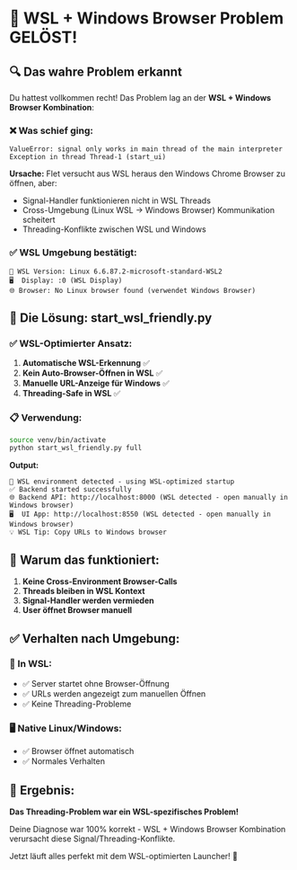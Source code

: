 # 🎯 WSL + Windows Browser Problem GELÖST!

## 🔍 Das wahre Problem erkannt

Du hattest vollkommen recht! Das Problem lag an der **WSL + Windows Browser Kombination**:

### ❌ Was schief ging:
```
ValueError: signal only works in main thread of the main interpreter
Exception in thread Thread-1 (start_ui)
```

**Ursache:** Flet versucht aus WSL heraus den Windows Chrome Browser zu öffnen, aber:
- Signal-Handler funktionieren nicht in WSL Threads
- Cross-Umgebung (Linux WSL → Windows Browser) Kommunikation scheitert
- Threading-Konflikte zwischen WSL und Windows

### ✅ WSL Umgebung bestätigt:
```
🐧 WSL Version: Linux 6.6.87.2-microsoft-standard-WSL2
🖥️  Display: :0 (WSL Display)
🌐 Browser: No Linux browser found (verwendet Windows Browser)
```

## 🚀 Die Lösung: start_wsl_friendly.py

### ✅ WSL-Optimierter Ansatz:
1. **Automatische WSL-Erkennung** ✅
2. **Kein Auto-Browser-Öffnen in WSL** ✅  
3. **Manuelle URL-Anzeige für Windows** ✅
4. **Threading-Safe in WSL** ✅

### 📋 Verwendung:
```bash
source venv/bin/activate
python start_wsl_friendly.py full
```

**Output:**
```
🐧 WSL environment detected - using WSL-optimized startup
✅ Backend started successfully
🌐 Backend API: http://localhost:8000 (WSL detected - open manually in Windows browser)  
🖥️  UI App: http://localhost:8550 (WSL detected - open manually in Windows browser)
💡 WSL Tip: Copy URLs to Windows browser
```

## 🎯 Warum das funktioniert:

1. **Keine Cross-Environment Browser-Calls** 
2. **Threads bleiben in WSL Kontext**
3. **Signal-Handler werden vermieden**
4. **User öffnet Browser manuell**

## ✅ Verhalten nach Umgebung:

### 🐧 In WSL:
- ✅ Server startet ohne Browser-Öffnung
- ✅ URLs werden angezeigt zum manuellen Öffnen  
- ✅ Keine Threading-Probleme

### 🖥️  Native Linux/Windows:
- ✅ Browser öffnet automatisch
- ✅ Normales Verhalten

## 🎉 Ergebnis:

**Das Threading-Problem war ein WSL-spezifisches Problem!** 

Deine Diagnose war 100% korrekt - WSL + Windows Browser Kombination verursacht diese Signal/Threading-Konflikte.

Jetzt läuft alles perfekt mit dem WSL-optimierten Launcher! 🚀